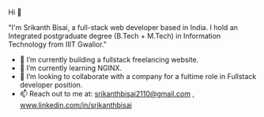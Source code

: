  Hi 👋
  
"I'm Srikanth Bisai, a full-stack web developer based in India. I hold an Integrated postgraduate degree (B.Tech + M.Tech) in Information Technology from IIIT Gwalior."
- 🔭 I’m currently building a fullstack freelancing website.
- 🌱 I’m currently learning NGINX.
- 👯 I’m looking to collaborate with a company for a fultime role in Fullstack developer position.
- 📫 Reach out to me at: srikanthbisai2110@gmail.com , www.linkedin.com/in/srikanthbisai

